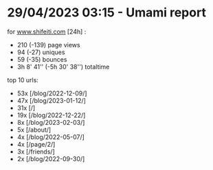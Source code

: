 # 29/04/2023 03:15 - Umami report
for www.shifeiti.com [24h] :

 - 210 (-139) page views
 - 94 (-27) uniques
 - 59 (-35) bounces
 - 3h 8' 41'' (-5h 30' 38'') totaltime


top 10 urls:
 - 53x [/blog/2022-12-09/]
 - 47x [/blog/2023-01-12/]
 - 31x [/]
 - 19x [/blog/2022-12-22/]
 - 8x [/blog/2023-02-03/]
 - 5x [/about/]
 - 4x [/blog/2022-05-07/]
 - 4x [/page/2/]
 - 3x [/friends/]
 - 2x [/blog/2022-09-30/]


